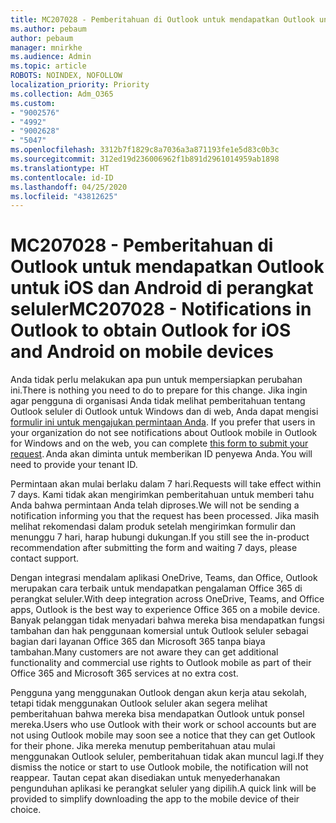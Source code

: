 ```yaml
---
title: MC207028 - Pemberitahuan di Outlook untuk mendapatkan Outlook untuk iOS dan Android di perangkat seluler
ms.author: pebaum
author: pebaum
manager: mnirkhe
ms.audience: Admin
ms.topic: article
ROBOTS: NOINDEX, NOFOLLOW
localization_priority: Priority
ms.collection: Adm_O365
ms.custom:
- "9002576"
- "4992"
- "9002628"
- "5047"
ms.openlocfilehash: 3312b7f1829c8a7036a3a871193fe1e5d83c0b3c
ms.sourcegitcommit: 312ed19d236006962f1b891d2961014959ab1898
ms.translationtype: HT
ms.contentlocale: id-ID
ms.lasthandoff: 04/25/2020
ms.locfileid: "43812625"
---
```

# <a name="mc207028---notifications-in-outlook-to-obtain-outlook-for-ios-and-android-on-mobile-devices"></a><span data-ttu-id="9dd87-102">MC207028 - Pemberitahuan di Outlook untuk mendapatkan Outlook untuk iOS dan Android di perangkat seluler</span><span class="sxs-lookup"><span data-stu-id="9dd87-102">MC207028 - Notifications in Outlook to obtain Outlook for iOS and Android on mobile devices</span></span>

<span data-ttu-id="9dd87-103">Anda tidak perlu melakukan apa pun untuk mempersiapkan perubahan ini.</span><span class="sxs-lookup"><span data-stu-id="9dd87-103">There is nothing you need to do to prepare for this change.</span></span> <span data-ttu-id="9dd87-104">Jika ingin agar pengguna di organisasi Anda tidak melihat pemberitahuan tentang Outlook seluler di Outlook untuk Windows dan di web, Anda dapat mengisi [formulir ini untuk mengajukan permintaan Anda](https://aka.ms/MC207028). </span><span class="sxs-lookup"><span data-stu-id="9dd87-104">If you prefer that users in your organization do not see notifications about Outlook mobile in Outlook for Windows and on the web, you can complete [this form to submit your request](https://aka.ms/MC207028).</span></span><span data-ttu-id="9dd87-105"> Anda akan diminta untuk memberikan ID penyewa Anda.</span><span class="sxs-lookup"><span data-stu-id="9dd87-105"> You will need to provide your tenant ID.</span></span> 

<span data-ttu-id="9dd87-106">Permintaan akan mulai berlaku dalam 7 hari.</span><span class="sxs-lookup"><span data-stu-id="9dd87-106">Requests will take effect within 7 days.</span></span> <span data-ttu-id="9dd87-107">Kami tidak akan mengirimkan pemberitahuan untuk memberi tahu Anda bahwa permintaan Anda telah diproses.</span><span class="sxs-lookup"><span data-stu-id="9dd87-107">We will not be sending a notification informing you that the request has been processed.</span></span> <span data-ttu-id="9dd87-108">Jika masih melihat rekomendasi dalam produk setelah mengirimkan formulir dan menunggu 7 hari, harap hubungi dukungan.</span><span class="sxs-lookup"><span data-stu-id="9dd87-108">If you still see the in-product recommendation after submitting the form and waiting 7 days, please contact support.</span></span>

<span data-ttu-id="9dd87-109">Dengan integrasi mendalam aplikasi OneDrive, Teams, dan Office, Outlook merupakan cara terbaik untuk mendapatkan pengalaman Office 365 di perangkat seluler.</span><span class="sxs-lookup"><span data-stu-id="9dd87-109">With deep integration across OneDrive, Teams, and Office apps, Outlook is the best way to experience Office 365 on a mobile device.</span></span> <span data-ttu-id="9dd87-110">Banyak pelanggan tidak menyadari bahwa mereka bisa mendapatkan fungsi tambahan dan hak penggunaan komersial untuk Outlook seluler sebagai bagian dari layanan Office 365 dan Microsoft 365 tanpa biaya tambahan.</span><span class="sxs-lookup"><span data-stu-id="9dd87-110">Many customers are not aware they can get additional functionality and commercial use rights to Outlook mobile as part of their Office 365 and Microsoft 365 services at no extra cost.</span></span>

<span data-ttu-id="9dd87-111">Pengguna yang menggunakan Outlook dengan akun kerja atau sekolah, tetapi tidak menggunakan Outlook seluler akan segera melihat pemberitahuan bahwa mereka bisa mendapatkan Outlook untuk ponsel mereka.</span><span class="sxs-lookup"><span data-stu-id="9dd87-111">Users who use Outlook with their work or school accounts but are not using Outlook mobile may soon see a notice that they can get Outlook for their phone.</span></span> <span data-ttu-id="9dd87-112">Jika mereka menutup pemberitahuan atau mulai menggunakan Outlook seluler, pemberitahuan tidak akan muncul lagi.</span><span class="sxs-lookup"><span data-stu-id="9dd87-112">If they dismiss the notice or start to use Outlook mobile, the notification will not reappear.</span></span> <span data-ttu-id="9dd87-113">Tautan cepat akan disediakan untuk menyederhanakan pengunduhan aplikasi ke perangkat seluler yang dipilih.</span><span class="sxs-lookup"><span data-stu-id="9dd87-113">A quick link will be provided to simplify downloading the app to the mobile device of their choice.</span></span>
